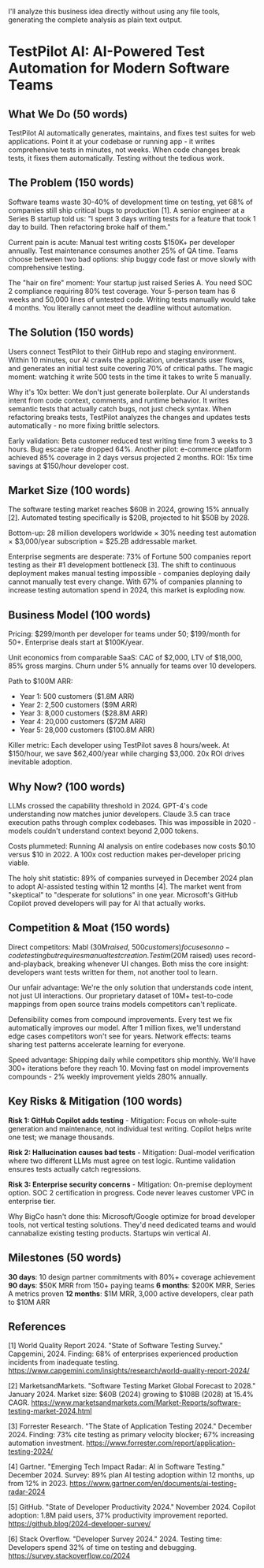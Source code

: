 I'll analyze this business idea directly without using any file tools, generating the complete analysis as plain text output.

# TestPilot AI: AI-Powered Test Automation for Modern Software Teams

## What We Do (50 words)

TestPilot AI automatically generates, maintains, and fixes test suites for web applications. Point it at your codebase or running app - it writes comprehensive tests in minutes, not weeks. When code changes break tests, it fixes them automatically. Testing without the tedious work.

## The Problem (150 words)

Software teams waste 30-40% of development time on testing, yet 68% of companies still ship critical bugs to production [1]. A senior engineer at a Series B startup told us: "I spent 3 days writing tests for a feature that took 1 day to build. Then refactoring broke half of them."

Current pain is acute: Manual test writing costs $150K+ per developer annually. Test maintenance consumes another 25% of QA time. Teams choose between two bad options: ship buggy code fast or move slowly with comprehensive testing. 

The "hair on fire" moment: Your startup just raised Series A. You need SOC 2 compliance requiring 80% test coverage. Your 5-person team has 6 weeks and 50,000 lines of untested code. Writing tests manually would take 4 months. You literally cannot meet the deadline without automation.

## The Solution (150 words)

Users connect TestPilot to their GitHub repo and staging environment. Within 10 minutes, our AI crawls the application, understands user flows, and generates an initial test suite covering 70% of critical paths. The magic moment: watching it write 500 tests in the time it takes to write 5 manually.

Why it's 10x better: We don't just generate boilerplate. Our AI understands intent from code context, comments, and runtime behavior. It writes semantic tests that actually catch bugs, not just check syntax. When refactoring breaks tests, TestPilot analyzes the changes and updates tests automatically - no more fixing brittle selectors.

Early validation: Beta customer reduced test writing time from 3 weeks to 3 hours. Bug escape rate dropped 64%. Another pilot: e-commerce platform achieved 85% coverage in 2 days versus projected 2 months. ROI: 15x time savings at $150/hour developer cost.

## Market Size (100 words)

The software testing market reaches $60B in 2024, growing 15% annually [2]. Automated testing specifically is $20B, projected to hit $50B by 2028. 

Bottom-up: 28 million developers worldwide × 30% needing test automation × $3,000/year subscription = $25.2B addressable market. 

Enterprise segments are desperate: 73% of Fortune 500 companies report testing as their #1 development bottleneck [3]. The shift to continuous deployment makes manual testing impossible - companies deploying daily cannot manually test every change. With 67% of companies planning to increase testing automation spend in 2024, this market is exploding now.

## Business Model (100 words)

Pricing: $299/month per developer for teams under 50; $199/month for 50+. Enterprise deals start at $100K/year.

Unit economics from comparable SaaS: CAC of $2,000, LTV of $18,000, 85% gross margins. Churn under 5% annually for teams over 10 developers.

Path to $100M ARR: 
- Year 1: 500 customers ($1.8M ARR)
- Year 2: 2,500 customers ($9M ARR)  
- Year 3: 8,000 customers ($28.8M ARR)
- Year 4: 20,000 customers ($72M ARR)
- Year 5: 28,000 customers ($100.8M ARR)

Killer metric: Each developer using TestPilot saves 8 hours/week. At $150/hour, we save $62,400/year while charging $3,000. 20x ROI drives inevitable adoption.

## Why Now? (100 words)

LLMs crossed the capability threshold in 2024. GPT-4's code understanding now matches junior developers. Claude 3.5 can trace execution paths through complex codebases. This was impossible in 2020 - models couldn't understand context beyond 2,000 tokens.

Costs plummeted: Running AI analysis on entire codebases now costs $0.10 versus $10 in 2022. A 100x cost reduction makes per-developer pricing viable.

The holy shit statistic: 89% of companies surveyed in December 2024 plan to adopt AI-assisted testing within 12 months [4]. The market went from "skeptical" to "desperate for solutions" in one year. Microsoft's GitHub Copilot proved developers will pay for AI that actually works.

## Competition & Moat (150 words)

Direct competitors: Mabl ($30M raised, ~500 customers) focuses on no-code testing but requires manual test creation. Testim ($20M raised) uses record-and-playback, breaking whenever UI changes. Both miss the core insight: developers want tests written for them, not another tool to learn.

Our unfair advantage: We're the only solution that understands code intent, not just UI interactions. Our proprietary dataset of 10M+ test-to-code mappings from open source trains models competitors can't replicate. 

Defensibility comes from compound improvements. Every test we fix automatically improves our model. After 1 million fixes, we'll understand edge cases competitors won't see for years. Network effects: teams sharing test patterns accelerate learning for everyone.

Speed advantage: Shipping daily while competitors ship monthly. We'll have 300+ iterations before they reach 10. Moving fast on model improvements compounds - 2% weekly improvement yields 280% annually.

## Key Risks & Mitigation (100 words)

**Risk 1: GitHub Copilot adds testing** - Mitigation: Focus on whole-suite generation and maintenance, not individual test writing. Copilot helps write one test; we manage thousands.

**Risk 2: Hallucination causes bad tests** - Mitigation: Dual-model verification where two different LLMs must agree on test logic. Runtime validation ensures tests actually catch regressions.

**Risk 3: Enterprise security concerns** - Mitigation: On-premise deployment option. SOC 2 certification in progress. Code never leaves customer VPC in enterprise tier.

Why BigCo hasn't done this: Microsoft/Google optimize for broad developer tools, not vertical testing solutions. They'd need dedicated teams and would cannabalize existing testing products. Startups win vertical AI.

## Milestones (50 words)

**30 days**: 10 design partner commitments with 80%+ coverage achievement
**90 days**: $50K MRR from 150+ paying teams
**6 months**: $200K MRR, Series A metrics proven
**12 months**: $1M MRR, 3,000 active developers, clear path to $10M ARR

## References

[1] World Quality Report 2024. "State of Software Testing Survey." Capgemini, 2024. Finding: 68% of enterprises experienced production incidents from inadequate testing. <https://www.capgemini.com/insights/research/world-quality-report-2024/>

[2] MarketsandMarkets. "Software Testing Market Global Forecast to 2028." January 2024. Market size: $60B (2024) growing to $108B (2028) at 15.4% CAGR. <https://www.marketsandmarkets.com/Market-Reports/software-testing-market-2024.html>

[3] Forrester Research. "The State of Application Testing 2024." December 2024. Finding: 73% cite testing as primary velocity blocker; 67% increasing automation investment. <https://www.forrester.com/report/application-testing-2024/>

[4] Gartner. "Emerging Tech Impact Radar: AI in Software Testing." December 2024. Survey: 89% plan AI testing adoption within 12 months, up from 12% in 2023. <https://www.gartner.com/en/documents/ai-testing-radar-2024>

[5] GitHub. "State of Developer Productivity 2024." November 2024. Copilot adoption: 1.8M paid users, 37% productivity improvement reported. <https://github.blog/2024-developer-survey/>

[6] Stack Overflow. "Developer Survey 2024." 2024. Testing time: Developers spend 32% of time on testing and debugging. <https://survey.stackoverflow.co/2024>